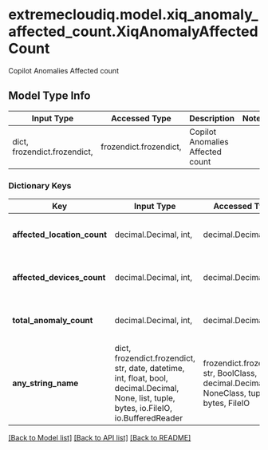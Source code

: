 # extremecloudiq.model.xiq_anomaly_affected_count.XiqAnomalyAffectedCount

Copilot Anomalies Affected count

## Model Type Info
Input Type | Accessed Type | Description | Notes
------------ | ------------- | ------------- | -------------
dict, frozendict.frozendict,  | frozendict.frozendict,  | Copilot Anomalies Affected count | 

### Dictionary Keys
Key | Input Type | Accessed Type | Description | Notes
------------ | ------------- | ------------- | ------------- | -------------
**affected_location_count** | decimal.Decimal, int,  | decimal.Decimal,  | The affected location count | value must be a 32 bit integer
**affected_devices_count** | decimal.Decimal, int,  | decimal.Decimal,  | The affected devices count | value must be a 32 bit integer
**total_anomaly_count** | decimal.Decimal, int,  | decimal.Decimal,  | The total anomaly count | value must be a 32 bit integer
**any_string_name** | dict, frozendict.frozendict, str, date, datetime, int, float, bool, decimal.Decimal, None, list, tuple, bytes, io.FileIO, io.BufferedReader | frozendict.frozendict, str, BoolClass, decimal.Decimal, NoneClass, tuple, bytes, FileIO | any string name can be used but the value must be the correct type | [optional]

[[Back to Model list]](../../README.md#documentation-for-models) [[Back to API list]](../../README.md#documentation-for-api-endpoints) [[Back to README]](../../README.md)

